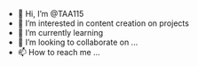 - 👋 Hi, I’m @TAA115
- 👀 I’m interested in content creation on projects
- 🌱 I’m currently learning 
- 💞️ I’m looking to collaborate on ...
- 📫 How to reach me ...

<!---
TAA115/TAA115 is a ✨ special ✨ repository because its `README.md` (this file) appears on your GitHub profile.
You can click the Preview link to take a look at your changes.
--->
